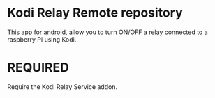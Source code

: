 Kodi Relay Remote repository
=============================
This app for android, allow you to turn ON/OFF a relay connected to a raspberry Pi using Kodi.

REQUIRED
==========
Require the Kodi Relay Service addon.
